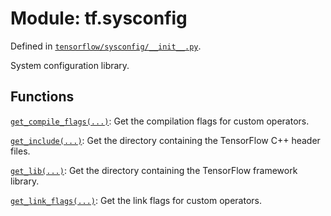 <div itemscope itemtype="http://developers.google.com/ReferenceObject">
<meta itemprop="name" content="tf.sysconfig" />
</div>

# Module: tf.sysconfig



Defined in [`tensorflow/sysconfig/__init__.py`](https://www.tensorflow.org/code/tensorflow/sysconfig/__init__.py).

System configuration library.

## Functions

[`get_compile_flags(...)`](../tf/sysconfig/get_compile_flags.md): Get the compilation flags for custom operators.

[`get_include(...)`](../tf/sysconfig/get_include.md): Get the directory containing the TensorFlow C++ header files.

[`get_lib(...)`](../tf/sysconfig/get_lib.md): Get the directory containing the TensorFlow framework library.

[`get_link_flags(...)`](../tf/sysconfig/get_link_flags.md): Get the link flags for custom operators.

